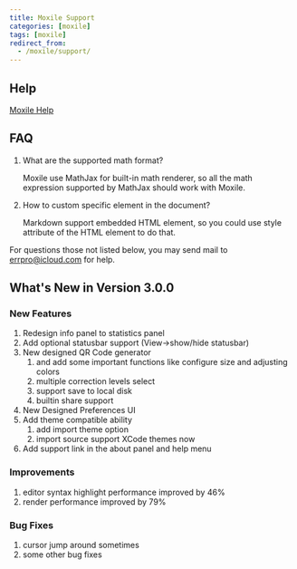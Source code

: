 ```yaml
---
title: Moxile Support
categories: [moxile]
tags: [moxile]
redirect_from:
  - /moxile/support/
---
```


## Help

[Moxile Help](/moxile/help)

## FAQ

1. What are the supported math format?

	Moxile use MathJax for built-in math renderer, so all the math expression supported by MathJax should work with Moxile.

2. How to custom specific element in the document?

	Markdown support embedded HTML element, so you could use style attribute of the HTML element to do that.

For questions those not listed below, you may send mail to errpro@icloud.com for help.

## What's New in Version 3.0.0

### New Features

1. Redesign info panel to statistics panel
2. Add optional statusbar support (View->show/hide statusbar)
3. New designed QR Code generator
    1. and add some important functions like configure size and adjusting colors
    2. multiple correction levels select
    2. support save to local disk
    3. builtin share support
4. New Designed Preferences UI
5. Add theme compatible ability
    1. add import theme option
    2. import source support XCode themes now
6. Add support link in the about panel and help menu

### Improvements

1. editor syntax highlight performance improved by 46%
2. render performance improved by 79%

### Bug Fixes

1. cursor jump around sometimes
2. some other bug fixes
